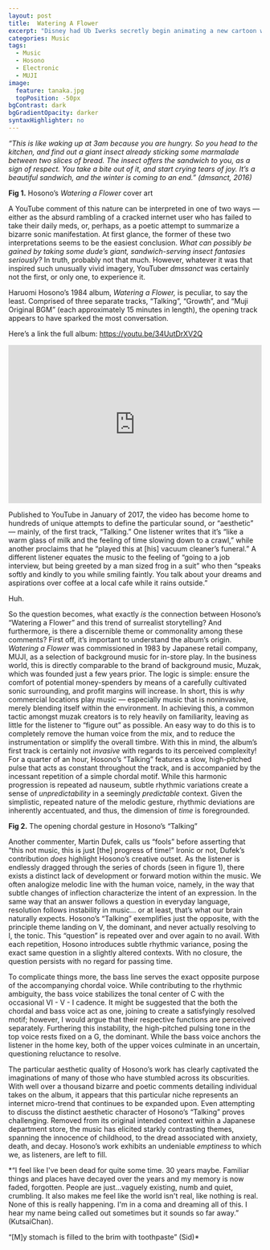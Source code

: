 ```yaml
---
layout: post
title:  Watering A Flower
excerpt: "Disney had Ub Iwerks secretly begin animating a new cartoon while still under contract with Universal..."
categories: Music
tags:
  - Music
  - Hosono
  - Electronic
  - MUJI
image:
  feature: tanaka.jpg
  topPosition: -50px
bgContrast: dark
bgGradientOpacity: darker
syntaxHighlighter: no
---
```

*“This is like waking up at 3am because you are hungry. So you head to the kitchen, and find out a giant insect already sticking some marmalade between two slices of bread. The insect offers the sandwich to you, as a sign of respect. You take a bite out of it, and start crying tears of joy. It’s a beautiful sandwich, and the winter is coming to an end﻿.” (dmsanct, 2016)*

<div class="img img--fullContainer img--14xLeading" style="background-image: url({{ site.baseurl_posts_img }}wateringaflowercover.jpg);"></div>

**Fig 1.** Hosono’s *Watering a Flower* cover art

A YouTube comment of this nature can be interpreted in one of two ways — either as the absurd rambling of a cracked internet user who has failed to take their daily meds, or, perhaps, as a poetic attempt to summarize a bizarre sonic manifestation. At first glance, the former of these two interpretations seems to be the easiest conclusion. *What can possibly be gained by taking some dude’s giant, sandwich-serving insect fantasies seriously?* In truth, probably not that much. However, whatever it was that inspired such unusually vivid imagery, YouTuber *dmssanct* was certainly not the first, or only one, to experience it.

Haruomi Hosono’s 1984 album, *Watering a Flower,* is peculiar, to say the least. Comprised of three separate tracks, “Talking”, “Growth”, and “Muji Original BGM” (each approximately 15 minutes in length), the opening track appears to have sparked the most conversation.

Here’s a link the full album: https://youtu.be/34UutDrXV2Q

<iframe width="100%" height="315" src="https://www.youtube.com/embed/34UutDrXV2Q" frameborder="0" allow="accelerometer; autoplay; encrypted-media; gyroscope; picture-in-picture" allowfullscreen></iframe>

Published to YouTube in January of 2017, the video has become home to hundreds of unique attempts to define the particular sound, or “aesthetic” — mainly, of the first track, “Talking.” One listener writes that it’s “like a warm glass of milk and the feeling of time slowing down to a crawl,” while another proclaims that he “played this at [his] vacuum cleaner’s funeral.” A different listener equates the music to the feeling of “going to a job interview, but being greeted by a man sized frog in a suit” who then “speaks softly and kindly to you while smiling faintly. You talk about your dreams and aspirations over coffee at a local cafe while it rains outside.﻿”

Huh.

So the question becomes, what exactly *is* the connection between Hosono’s “Watering a Flower” and this trend of surrealist storytelling? And furthermore, is there a discernible theme or commonality among these comments?
First off, it’s important to understand the album’s origin. *Watering a Flower* was commissioned in 1983 by Japanese retail company, MUJI, as a selection of background music for in-store play. In the business world, this is directly comparable to the brand of background music, Muzak, which was founded just a few years prior. The logic is simple: ensure the comfort of potential money-spenders by means of a carefully cultivated sonic surrounding, and profit margins will increase. In short, this is *why* commercial locations play music — especially music that is noninvasive, merely blending itself within the environment. In achieving this, a common tactic amongst muzak creators is to rely heavily on familiarity, leaving as little for the listener to “figure out” as possible. An easy way to do this is to completely remove the human voice from the mix, and to reduce the instrumentation or simplify the overall timbre. With this in mind, the album’s first track is certainly not *invasive* with regards to its perceived complexity! For a quarter of an hour, Hosono’s “Talking” features a slow, high-pitched pulse that acts as constant throughout the track, and is accompanied by the incessant repetition of a simple chordal motif. While this harmonic progression is repeated ad nauseum, subtle rhythmic variations create a sense of *unpredictability* in a seemingly *predictable* context. Given the simplistic, repeated nature of the melodic gesture, rhythmic deviations are inherently accentuated, and thus, the dimension of *time* is foregrounded.

<div class="img img--fullContainer img--14xLeading" style="background-image: url({{ site.baseurl_posts_img }}WateringAFlowerScore.png);"></div>

**Fig 2.** The opening chordal gesture in Hosono’s “Talking”

Another commenter, Martin Dufek, calls us “fools” before asserting that “this not music, this is just [the] progress of time!﻿” Ironic or not, Dufek’s contribution *does* highlight Hosono’s creative outset. As the listener is endlessly dragged through the series of chords (seen in figure 1), there exists a distinct lack of development or forward motion within the music. We often analogize melodic line with the human voice, namely, in the way that subtle changes of inflection characterize the intent of an expression. In the same way that an answer follows a question in everyday language, resolution follows instability in music… or at least, that’s what our brain naturally expects. Hosono’s “Talking” exemplifies just the opposite, with the principle theme landing on V, the dominant, and never actually resolving to I, the tonic. This “question” is repeated over and over again to no avail. With each repetition, Hosono introduces subtle rhythmic variance, posing the exact same question in a slightly altered contexts. With no closure, the question persists with no regard for passing time.

To complicate things more, the bass line serves the exact opposite purpose of the accompanying chordal voice. While contributing to the rhythmic ambiguity, the bass voice stabilizes the tonal center of C with the occasional VI - V - I cadence. It might be suggested that the both the chordal and bass voice act as one, joining to create a satisfyingly resolved motif; however, I would argue that their respective functions are perceived separately. Furthering this instability, the high-pitched pulsing tone in the top voice rests fixed on a G, the dominant. While the bass voice anchors the listener in the home key, both of the upper voices culminate in an uncertain, questioning reluctance to resolve.

The particular aesthetic quality of Hosono’s work has clearly captivated the imaginations of many of those who have stumbled across its obscurities. With well over a thousand bizarre and poetic comments detailing individual takes on the album, it appears that this particular niche represents an internet micro-trend that continues to be expanded upon. Even attempting to discuss the distinct aesthetic character of Hosono’s “Talking” proves challenging. Removed from its original intended context within a Japanese department store, the music has elicited starkly contrasting themes, spanning the innocence of childhood, to the dread associated with anxiety, death, and decay. Hosono’s work exhibits an undeniable *emptiness* to which we, as listeners, are left to fill.

*“I feel like I've been dead for quite some time. 30 years maybe. Familiar things and places have decayed over the years and my memory is now faded, forgotten. People are just...vaguely existing, numb and quiet, crumbling. It also makes me feel like the world isn't real, like nothing is real. None of this is really happening. I'm in a coma and dreaming all of this. I hear my name being called out sometimes but it sounds so far away.” (KutsaiChan).

“[M]y stomach is filled to the brim with toothpaste﻿” (Sid)*
